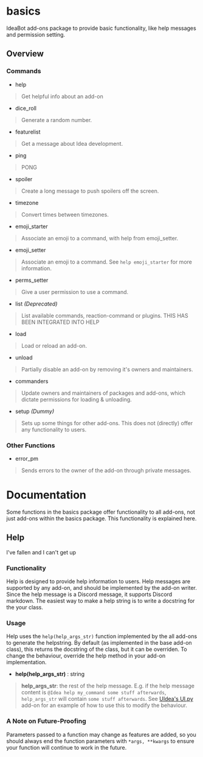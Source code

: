 # basics
IdeaBot add-ons package to provide basic functionality, like help messages and permission setting.

## Overview

### Commands

* help
> Get helpful info about an add-on

* dice_roll
> Generate a random number.

* featurelist
> Get a message about Idea development.

* ping
> PONG

* spoiler
> Create a long message to push spoilers off the screen.

* timezone
> Convert times between timezones.

* emoji_starter
> Associate an emoji to a command, with help from emoji_setter.

* emoji_setter
> Associate an emoji to a command. See `help emoji_starter` for more information.

* perms_setter
> Give a user permission to use a command.

* list *(Deprecated)*
> List available commands, reaction-command or plugins. THIS HAS BEEN INTEGRATED INTO HELP

* load
> Load or reload an add-on.

* unload
> Partially disable an add-on by removing it's owners and maintainers.

* commanders
> Update owners and maintainers of packages and add-ons, which dictate permissions for loading & unloading.

* setup *(Dummy)*
> Sets up some things for other add-ons. This does not (directly) offer any functionality to users.

### Other Functions

* error_pm
> Sends errors to the owner of the add-on through private messages.

# Documentation
Some functions in the basics package offer functionality to all add-ons, not just add-ons within the basics package. 
This functionality is explained here. 

## Help
I've fallen and I can't get up

### Functionality
Help is designed to provide help information to users.
Help messages are supported by any add-on, and should be implemented by the add-on writer.
Since the help message is a Discord message, it supports Discord markdown.
The easiest way to make a help string is to write a docstring for the your class.

### Usage
Help uses the `help(help_args_str)` function implemented by the all add-ons to generate the helpstring. By default (as implemented in the base add-on class), this returns the docstring of the class, but it can be overriden. To change the behaviour, override the help method in your add-on implementation.

* **help(help_args_str)** : string
> **help_args_str**: 
> the rest of the help message. 
> E.g. if the help message content is `@Idea help my_command some stuff afterwards`, `help_args_str` will contain `some stuff afterwards`. 
> See [UIdea's UI.py](https://github.com/IdeaBot/UIdea/blob/master/UI.py) add-on for an example of how to use this to modify the behaviour.

### A Note on Future-Proofing
Parameters passed to a function may change as features are added, so you should always end the function parameters with `*args, **kwargs` to ensure your function will continue to work in the future.




